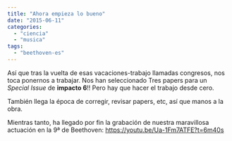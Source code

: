 ```yaml
---
title: "Ahora empieza lo bueno"
date: "2015-06-11"
categories: 
  - "ciencia"
  - "musica"
tags: 
  - "beethoven-es"
---
```


Así que tras la vuelta de esas vacaciones-trabajo llamadas congresos, nos toca ponernos a trabajar. Nos han seleccionado Tres papers para un _Special Issue_ de **impacto 6**!! Pero hay que hacer el trabajo desde cero.

También llega la época de corregir, revisar papers, etc, así que manos a la obra.

Mientras tanto, ha llegado por fin la grabación de nuestra maravillosa actuación en la 9ª de Beethoven: https://youtu.be/Ua-1Fm7ATFE?t=6m40s
